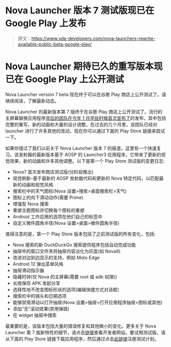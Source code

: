 # Nova Launcher 版本 7 测试版现已在 Google Play 上发布

> 原文：<https://www.xda-developers.com/nova-launchers-rewrite-available-public-beta-google-play/>

# Nova Launcher 期待已久的重写版本现已在 Google Play 上公开测试

Nova Launcher version 7 beta 现在终于可以在谷歌 Play 商店上公开测试了。请继续阅读，了解最新动态。

Nova Launcher 的最新版本第 7 版终于在谷歌 Play 商店上公开测试了。流行的主屏幕替换应用程序[背后的团队在今年 1 月早些时候首次宣布了](https://www.xda-developers.com/nova-launcher-getting-major-rewrite-new-animations-version-7/)的发布，其中包括完整的重写，新的动画和大量的设计调整。在过去的几个月里，该团队已经对 launcher 进行了许多其他的改动，现在你可以通过下面的 Play Store 链接来尝试一下。

如果你错过了我们以前关于 Nova Launcher 版本 7 的报道，这里有一个快速复习。该发射器的最新版本基于 AOSP 的 Launcher3 应用程序，它带来了更新的视觉效果，新的动画和许多其他调整。以下是第一个 Play Store 测试版的变更日志:

*   Nova7 首次发布商店测试版(分阶段推出)
*   视觉刷新-基于最新的 AOSP 发射器代码和更新的 Nova 特定代码，以匹配最新的动画和视觉风格
*   搜索栏中的天气图标(Nova 设置>搜索>桌面搜索栏>天气)
*   图标上的向下滑动动作(需要 Prime)
*   增强型 Nova 搜索
*   重塑主题图标并切换每个图标的重塑
*   Android 工作应用的选项在他们自己的标签中
*   自定义微件圆角半径(Nova 设置>桌面>微件圆角半径)

值得注意的是，第一个 Play Store 版本包括了之前测试版的所有变化，包括:

*   Nova 搜索的新 DuckDuckGo 搜索提供程序包括自动完成功能
*   抽屉中的窗口文件夹将抽屉内容淡化为灰度(如 Nova6)
*   改进对边到边显示的支持，例如 Moto Edge
*   Android 12 弹出菜单风格
*   抽屉滑动指示器
*   隐藏时钟(仅 Nova 的主屏幕(需要 root 或 adb 权限))
*   长按保存 APK 发起分享
*   选择性地不改变图标形状的选项(编辑快捷方式对话框)
*   搜索栏中的镜头和日期选项
*   能够禁用滑动以打开抽屉(Nova 设置>抽屉>打开应用程序抽屉>图标或其他)
*   添加“无”滚动效果(禁用弹跳)
*   在 widget 抽屉中搜索

最重要的是，该版本包括大量的错误修复和其他微小的变化。更多关于 Nova Launcher 第 7 版新特性的细节，请点击[链接](https://novalauncher.com/beta)查看开发者网站。要试用测试版，请从下面的 Play Store 链接下载应用程序，然后通过点击[此链接](https://play.google.com/apps/testing/com.teslacoilsw.launcher)注册测试计划。